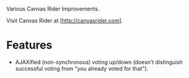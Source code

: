 Various Canvas Rider Improvements.

Visit Canvas Rider at [http://canvasrider.com].

Features
========

* AJAXified (non-synchronous) voting up/down (doesn't distinguish successful voting from "you already voted for that").